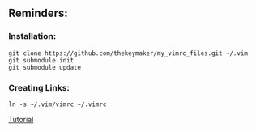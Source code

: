## Reminders:

### Installation:

	git clone https://github.com/thekeymaker/my_vimrc_files.git ~/.vim
    git submodule init
	git submodule update

### Creating Links:

	ln -s ~/.vim/vimrc ~/.vimrc

[Tutorial](http://vimcasts.org/episodes/synchronizing-plugins-with-git-submodules-and-pathogen/)

